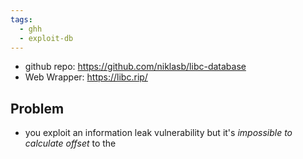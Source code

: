 ```yaml
---
tags:
  - ghh
  - exploit-db
---
```

- github repo: https://github.com/niklasb/libc-database
- Web Wrapper: https://libc.rip/
## Problem
- you exploit an information leak vulnerability but it's *impossible to calculate offset* to the